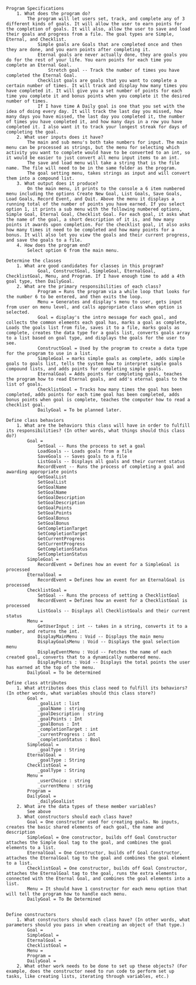 <code>
Program Specifications
    1. What does the program do?
        The program will let users set, track, and complete any of 3 different kinds of goals. It will allow the user to earn points for the completion of goals. It will also, allow the user to save and load their goals and progress from a file. The goal types are Simple, Eternal, and Checklist. 
            Simple goals are Goals that are completed once and then they are done, and you earn points after completing it. 
            Eternal goals are never actually done, they are goals you do for the rest of your life. You earn points for each time you complete an Eternal Goal. 
                Stretch goal -- Track the number of times you have completed the Eternal Goal.
            Checklist goals are goals that you want to complete a certain number of times. It will track and display how many times you have completed it. It will give you a set number of points for each time you complete it and bonus points when you complete it the desired number of times. 
            If I have time A Daily goal is one that you set with the idea of doing every day. It will track the last day you missed, how many days you have missed, the last day you completed it, the number of times you have completed it, and how many days in a row you have completed it. I also want it to track your longest streak for days of completing the goal. 
    2. What user inputs does it have?
        The main and sub menu's both take numbers for input. The main menu can be processed as strings, but the menu for selecting which activity you want to complete would have to be converted to an int, so it would be easier to just convert all menu input items to an int. 
        The save and load menu will take a string that is the file name. The file will need to be in the same folder as the program. 
        The goal setting menu, takes strings as input and will convert them into a compound list. 
    3. What output does it produce?
        On the main menu, it prints to the console a 6 item numbered menu including the options Create New Goal, List Goals, Save Goals, Load Goals, Record Event, and Quit. Above the menu it displays a running total of the number of points you have earned. If you select option 1, it prints a sub menu with the following numbered options, Simple Goal, Eternal Goal, Checklist Goal. For each goal, it asks what the name of the goal, a short description of it is, and how many points it awards upon completion. For the checklist goal, it also asks how many times it need to be completed and how many points for a bonus. It will also let you view the goals and their current progress, and save the goals to a file. 
    4. How does the program end?
        Select option 6 from the main menu. 
</code>
<code>
Determine the classes
    1. What are good candidates for classes in this program?
            Goal, ConstructGoal, SimpleGoal, EternalGoal, ChecklistGoal, Menu, and Program. If I have enough time to add a 4th goal type, then DailyGoal. 
    2. What are the primary responsibilities of each class?
            Program = Runs the program via a while loop that looks for the number 6 to be entered, and then exits the loop. 
            Menu = Generates and display's menu to user, gets input from user on menu level, and calls appropriate class when option is selected.  
            Goal = display's the intro message for each goal, and collects the common elements each goal has, marks a goal as complete, Loads the goals list from file, saves it to a file, marks goals as complete, creates the data type for a goals list, converts goals array to a list based on goal type, and displays the goals for the user to see.
            ConstructGoal = Used by the program to create a data type for the program to use in a list. 
            SimpleGoal = marks simple goals as complete, adds simple goals to goals list, tells the system how to interpret simple goals compound lists, and adds points for completing simple goals.
            EternalGoal = Adds points for completing goals, teaches the program how to read Eternal goals, and add's eternal goals to the list of goals.
            ChecklistGoal = Tracks how many times the goal has been completed, adds points for each time goal has been completed, adds bonus points when goal is complete, teaches the computer how to read a checklist goal.
            DailyGoal = To be planned later. 
</code>
<code>
Define class behaviors
    1. What are the behaviors this class will have in order to fulfill its responsibilities? (In other words, what things should this class do?)
        Goal = 
            SetGoal -- Runs the process to set a goal
            LoadGoals -- Loads goals from a file
            SaveGoals -- Saves goals to a file
            ListGoals -- Displays all goals and their current status
            RecordEvent -- Runs the process of completing a goal and awarding appropriate points
            GetGoalList
            SetGoalList
            GetGoalName
            SetGoalName
            GetGoalDescription
            SetGoalDescription
            GetGoalPoints
            SetGoalPoints
            GetGoalBonus
            SetGoalBonus
            GetCompletionTarget
            SetCompletionTarget
            GetCurrentProgress
            SetCurrentProgress
            GetCompletionStatus
            SetCompletionStatus
        SimpleGoal = 
            RecordEvent = Defines how an event for a SimpleGoal is processed
        EternalGoal = 
            RecordEvent = Defines how an event for an EternalGoal is processed
        ChecklistGoal =  
            SetGoal -- Runs the process of setting a ChecklistGoal
            RecordEvent = Defines how an event for a ChecklistGoal is processed
            ListGoals -- Displays all ChecklistGoals and their current status
        Menu = 
            GetUserInput : int -- takes in a string, converts it to a number, and returns the int. 
            DisplayMainMenu : Void -- Displays the main menu
            DisplayGoalsMenu : Void -- Displays the goal selection menu
            DisplayEventMenu : Void -- Fetches the name of each created goal, converts that to a dynamically numbered menu.
            DisplayPoints : Void -- Displays the total points the user has earned at the top of the menu. 
        DailyGoal = To be determined
</code>
<code>
Define class attributes
    1. What attributes does this class need to fulfill its behaviors? (In other words, what variables should this class store?)
        Goal = 
            _goalList : list
            _goalName : string
            _goalDescription : string
            _goalPoints : Int
            _goalBonus : Int
            _completionTarget : int
            _currentProgress : int
            _completionStatus : Bool
        SimpleGoal = 
            _goalType : String
        EternalGoal = 
            _goalType : String
        ChecklistGoal = 
            _goalType : String
        Menu = 
            _userChoice : string
            _currentMenu : string
        Program = 
        DailyGoal = 
            _dailyGoalList
    2. What are the data types of these member variables?
        See above
    3. What constructors should each class have?
        Goal = One constructor used for creating goals. No inputs, creates the basic shared elements of each goal, the name and description
        SimpleGoal = One constructor, builds off Goal Constructor attaches the Simple Goal tag to the goal, and combines the goal elements to a list. 
        EternalGoal = One Constructor, builds off Goal Constructor, attaches the EternalGoal tag to the goal and combines the goal element to a list. 
        ChecklistGoal = One constructor, builds off Goal Constructor, attaches the EternalGoal tag to the goal, runs the extra elements connected with the Eternal Goal, and combines the goal elements into a list. 
        Menu = It should have 1 constructor for each menu option that will tell the program how to handle each menu. 
        DailyGoal = To Be Determined
         
</code>
<code>
Define constructors
    1. What constructors should each class have? (In other words, what parameters should you pass in when creating an object of that type.)
        Goal = 
        SimpleGoal = 
        EternalGoal = 
        ChecklistGoal = 
        Menu = 
        Program = 
        DailyGoal = 
    2. What other work needs to be done to set up these objects? (For example, does the constructor need to run code to perform set up tasks, like creating lists, iterating through variables, etc.)
</code>

